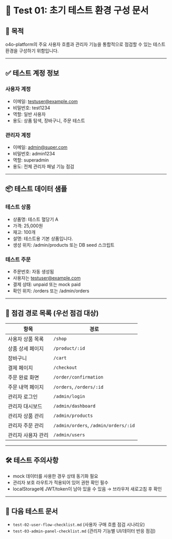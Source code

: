 
# 🧪 Test 01: 초기 테스트 환경 구성 문서

## 🎯 목적
o4o-platform의 주요 사용자 흐름과 관리자 기능을 통합적으로 점검할 수 있는 테스트 환경을 구성하기 위함입니다.

---

## ✅ 테스트 계정 정보

### 사용자 계정
- 이메일: testuser@example.com
- 비밀번호: test1234
- 역할: 일반 사용자
- 용도: 상품 탐색, 장바구니, 주문 테스트

### 관리자 계정
- 이메일: admin@super.com
- 비밀번호: admin1234
- 역할: superadmin
- 용도: 전체 관리자 패널 기능 점검

---

## 📦 테스트 데이터 샘플

### 테스트 상품
- 상품명: 테스트 혈당기 A
- 가격: 25,000원
- 재고: 100개
- 설명: 테스트용 기본 상품입니다.
- 생성 위치: /admin/products 또는 DB seed 스크립트

### 테스트 주문
- 주문번호: 자동 생성됨
- 사용자는 testuser@example.com
- 결제 상태: unpaid 또는 mock paid
- 확인 위치: /orders 또는 /admin/orders

---

## 🧭 점검 경로 목록 (우선 점검 대상)

| 항목 | 경로 |
|------|------|
| 사용자 상품 목록 | `/shop` |
| 상품 상세 페이지 | `/product/:id` |
| 장바구니 | `/cart` |
| 결제 페이지 | `/checkout` |
| 주문 완료 화면 | `/order/confirmation` |
| 주문 내역 페이지 | `/orders`, `/orders/:id` |
| 관리자 로그인 | `/admin/login` |
| 관리자 대시보드 | `/admin/dashboard` |
| 관리자 상품 관리 | `/admin/products` |
| 관리자 주문 관리 | `/admin/orders`, `/admin/orders/:id` |
| 관리자 사용자 관리 | `/admin/users` |

---

## 🛠️ 테스트 주의사항

- mock 데이터를 사용한 경우 상태 동기화 필요
- 관리자 보호 라우트가 적용되어 있어 권한 확인 필수
- localStorage에 JWT/token이 남아 있을 수 있음 → 브라우저 새로고침 후 확인

---

## 🧪 다음 테스트 문서

- `test-02-user-flow-checklist.md` (사용자 구매 흐름 점검 시나리오)
- `test-03-admin-panel-checklist.md` (관리자 기능별 UI/데이터 반응 점검)
